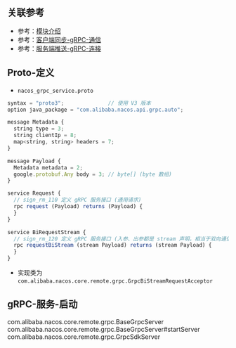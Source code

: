 ## 关联参考
- 参考：[模块介绍](模块介绍.md)
- 参考：[客户端同步-gRPC-通信](客户端同步.md#grpc-通信)
- 参考：[服务端推送-gRPC-连接](服务端推送.md#gRPC-连接)


## Proto-定义
- `nacos_grpc_service.proto`
```js
syntax = "proto3";              // 使用 V3 版本
option java_package = "com.alibaba.nacos.api.grpc.auto";

message Metadata {
  string type = 3;
  string clientIp = 8;
  map<string, string> headers = 7;
}

message Payload {
  Metadata metadata = 2;
  google.protobuf.Any body = 3; // byte[] (byte 数组)
}

service Request {
  // sign_rm_110 定义 gRPC 服务接口 (通用请求)
  rpc request (Payload) returns (Payload) {
  }
}

service BiRequestStream {
  // sign_rm_120 定义 gRPC 服务接口 (入参、出参都是 stream 声明，相当于双向通信)
  rpc requestBiStream (stream Payload) returns (stream Payload) {
  }
}
```

- 实现类为 `com.alibaba.nacos.core.remote.grpc.GrpcBiStreamRequestAcceptor`


## gRPC-服务-启动

com.alibaba.nacos.core.remote.grpc.BaseGrpcServer
com.alibaba.nacos.core.remote.grpc.BaseGrpcServer#startServer
com.alibaba.nacos.core.remote.grpc.GrpcSdkServer